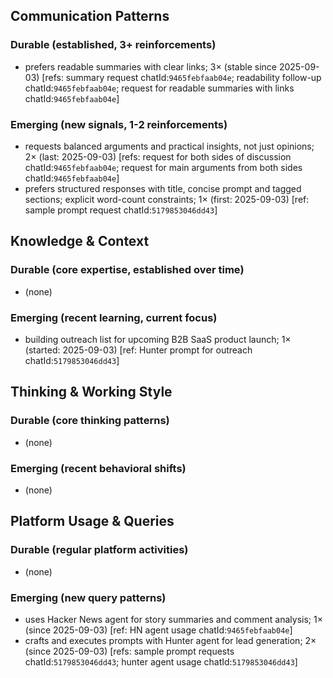 ## Communication Patterns
### Durable (established, 3+ reinforcements)
- prefers readable summaries with clear links; 3× (stable since 2025-09-03) [refs: summary request chatId:`9465febfaab04e`; readability follow-up chatId:`9465febfaab04e`; request for readable summaries with links chatId:`9465febfaab04e`]

### Emerging (new signals, 1-2 reinforcements)
- requests balanced arguments and practical insights, not just opinions; 2× (last: 2025-09-03) [refs: request for both sides of discussion chatId:`9465febfaab04e`; request for main arguments from both sides chatId:`9465febfaab04e`]
- prefers structured responses with title, concise prompt and tagged sections; explicit word-count constraints; 1× (first: 2025-09-03) [ref: sample prompt request chatId:`5179853046dd43`]

## Knowledge & Context
### Durable (core expertise, established over time)
- (none)

### Emerging (recent learning, current focus)
- building outreach list for upcoming B2B SaaS product launch; 1× (started: 2025-09-03) [ref: Hunter prompt for outreach chatId:`5179853046dd43`]

## Thinking & Working Style
### Durable (core thinking patterns)
- (none)

### Emerging (recent behavioral shifts)
- (none)

## Platform Usage & Queries
### Durable (regular platform activities)
- (none)

### Emerging (new query patterns)
- uses Hacker News agent for story summaries and comment analysis; 1× (since 2025-09-03) [ref: HN agent usage chatId:`9465febfaab04e`]
- crafts and executes prompts with Hunter agent for lead generation; 2× (since 2025-09-03) [refs: sample prompt requests chatId:`5179853046dd43`; hunter agent usage chatId:`5179853046dd43`]